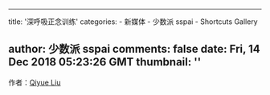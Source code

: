 
---
title: '深呼吸正念训练'
categories: 
    - 新媒体
    - 少数派 sspai
    - Shortcuts Gallery

author: 少数派 sspai
comments: false
date: Fri, 14 Dec 2018 05:23:26 GMT
thumbnail: ''
---

<div>   
作者：<a href="https://www.icloud.com/shortcuts/48bc5e48a70644fe96d88bea97720985#">Qiyue Liu</a><br>  
</div>
            